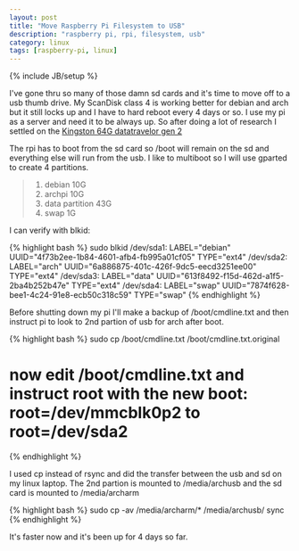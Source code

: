 ```yaml
---
layout: post
title: "Move Raspberry Pi Filesystem to USB"
description: "raspberry pi, rpi, filesystem, usb"
category: linux
tags: [raspberry-pi, linux]
---
```

{% include JB/setup %}


I've gone thru so many of those damn sd cards and it's time to move off to a usb thumb drive. My ScanDisk class 4 is working better for debian and arch but it still locks up and I have to hard reboot every 4 days or so. I use my pi as a server and need it to be always up. So after doing a lot of research I settled on the [Kingston 64G datatravelor gen 2](http://www.amazon.com/gp/product/B008AGAFQU/ref=pd_sim_e_9)

The rpi has to boot from the sd card so /boot will remain on the sd and everything else will run from the usb. I like to multiboot so I will use gparted to create 4 partitions.
>1. debian 10G
>1. archpi 10G
>1. data partition 43G
>1. swap 1G 

I can verify with blkid:

{% highlight bash %}
 sudo blkid
/dev/sda1: LABEL="debian" UUID="4f73b2ee-1b84-4601-afb4-fb995a01cf05" TYPE="ext4" 
/dev/sda2: LABEL="arch" UUID="6a886875-401c-426f-9dc5-eecd3251ee00" TYPE="ext4" 
/dev/sda3: LABEL="data" UUID="613f8492-f15d-462d-a1f5-2ba4b252b47e" TYPE="ext4" 
/dev/sda4: LABEL="swap" UUID="7874f628-bee1-4c24-91e8-ecb50c318c59" TYPE="swap" 
{% endhighlight %}


Before shutting down my pi I'll make a backup of /boot/cmdline.txt and then instruct pi to look to 2nd partion of usb for arch after boot.

{% highlight bash %}
sudo cp /boot/cmdline.txt /boot/cmdline.txt.original
# now edit /boot/cmdline.txt and instruct root with the new boot: root=/dev/mmcblk0p2 to root=/dev/sda2
{% endhighlight %}

I used cp instead of rsync and did the transfer between the usb and sd on my linux laptop. The 2nd partion is mounted to /media/archusb and the sd card is mounted to /media/archarm
   
{% highlight bash %}
sudo cp -av /media/archarm/* /media/archusb/
sync
{% endhighlight %}

It's faster now and it's been up for 4 days so far.